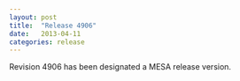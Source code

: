 ```yaml
---
layout: post
title:  "Release 4906"
date:   2013-04-11
categories: release
---
```


Revision 4906 has been designated a MESA release version.
